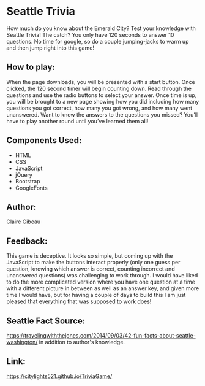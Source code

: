 # Seattle Trivia

How much do you know about the Emerald City? Test your knowledge with Seattle Trivia! The catch? You only have 120 seconds to answer 10 questions. No time for google, so do a couple jumping-jacks to warm up and then jump right into this game! 

## How to play: 
When the page downloads, you will be presented with a start button. Once clicked, the 120 second timer will begin counting down. Read through the questions and use the radio buttons to select your answer. Once time is up, you will be brought to a new page showing how you did including how many questions you got correct, how many you got wrong, and how many went unanswered. Want to know the answers to the questions you missed? You’ll have to play another round until you’ve learned them all!

## Components Used:
* HTML
* CSS
* JavaScript
* jQuery
* Bootstrap
* GoogleFonts

## Author: 
Claire Gibeau

## Feedback:
This game is deceptive. It looks so simple, but coming up with the JavaScript to make the buttons interact properly (only one guess per question, knowing which answer is correct, counting incorrect and unanswered questions) was challenging to work through. I would have liked to do the more complicated version where you have one question at a time with a different picture in between as well as an answer key, and given more time I would have, but for having a couple of days to build this I am just pleased that everything that was supposed to work does!

## Seattle Fact Source:
https://travelingwiththejones.com/2014/09/03/42-fun-facts-about-seattle-washington/
 in addition to author's knowledge. 

## Link:
https://citylights521.github.io/TriviaGame/
